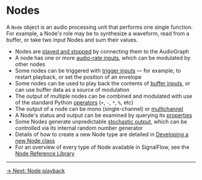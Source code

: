 # Nodes

A `Node` object is an audio processing unit that performs one single function. For example, a Node's role may be to synthesize a waveform, read from a buffer, or take two input Nodes and sum their values.

- Nodes are [played and stopped](/node/playback) by connecting them to the AudioGraph 
- A node has one or more [audio-rate inputs](/node/inputs#audio-rate-inputs), which can be modulated by other nodes
- Some nodes can be triggered with [trigger inputs](/node/inputs#triggers) — for example, to restart playback, or set the position of an envelope
- Some nodes can be used to play back the contents of [buffer inputs](/node/inputs#buffer-inputs), or can use buffer data as a source of modulation
- The output of multiple nodes can be combined and modulated with use of the standard Python [operators](/node/operators) (`+`, `-`, `*`, `%`, etc)
- The output of a node can be mono (single-channel) or [multichannel](/node/multichannel)
- A Node's status and output can be examined by querying its [properties](/node/properties)
- Some Nodes generate unpredictable [stochastic output](/node/stochastic), which can be controlled via its internal random number generator 
- Details of how to create a new Node type are detailed in [Developing a new Node class](/node/developing)
- For an overview of every type of Node available in SignalFlow, see the [Node Reference Library](/node/library)

---

[→ Next: Node playback](/node/playback)